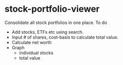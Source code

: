 # stock-portfolio-viewer
Consolidate all stock portfolios in one place. 
To do
- Add stocks, ETFs etc using search. 
- Input # of shares, cost-basis to calculate total value. 
- Calculate net worth
- Graph 
    - individual stocks
    - total value 